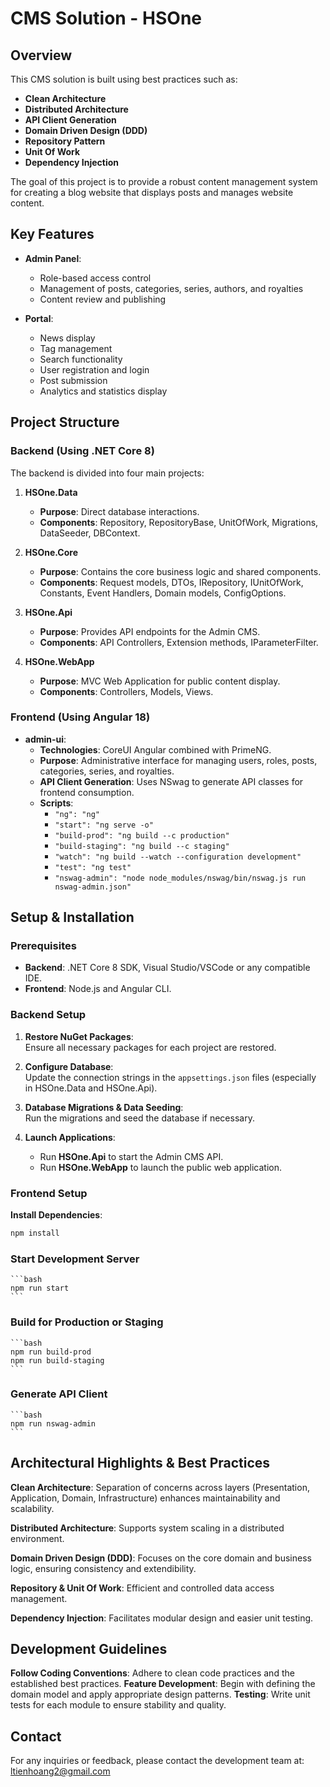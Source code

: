 # CMS Solution - HSOne

## Overview
This CMS solution is built using best practices such as:
- **Clean Architecture**
- **Distributed Architecture**
- **API Client Generation**
- **Domain Driven Design (DDD)**
- **Repository Pattern**
- **Unit Of Work**
- **Dependency Injection**

The goal of this project is to provide a robust content management system for creating a blog website that displays posts and manages website content.

## Key Features
- **Admin Panel**:  
  - Role-based access control  
  - Management of posts, categories, series, authors, and royalties  
  - Content review and publishing

- **Portal**:  
  - News display  
  - Tag management  
  - Search functionality  
  - User registration and login  
  - Post submission  
  - Analytics and statistics display

## Project Structure

### Backend (Using .NET Core 8)
The backend is divided into four main projects:

1. **HSOne.Data**  
   - **Purpose**: Direct database interactions.  
   - **Components**: Repository, RepositoryBase, UnitOfWork, Migrations, DataSeeder, DBContext.

2. **HSOne.Core**  
   - **Purpose**: Contains the core business logic and shared components.  
   - **Components**: Request models, DTOs, IRepository, IUnitOfWork, Constants, Event Handlers, Domain models, ConfigOptions.

3. **HSOne.Api**  
   - **Purpose**: Provides API endpoints for the Admin CMS.  
   - **Components**: API Controllers, Extension methods, IParameterFilter.

4. **HSOne.WebApp**  
   - **Purpose**: MVC Web Application for public content display.  
   - **Components**: Controllers, Models, Views.

### Frontend (Using Angular 18)
- **admin-ui**:  
  - **Technologies**: CoreUI Angular combined with PrimeNG.  
  - **Purpose**: Administrative interface for managing users, roles, posts, categories, series, and royalties.  
  - **API Client Generation**: Uses NSwag to generate API classes for frontend consumption.  
  - **Scripts**:
    - `"ng": "ng"`
    - `"start": "ng serve -o"`
    - `"build-prod": "ng build --c production"`
    - `"build-staging": "ng build --c staging"`
    - `"watch": "ng build --watch --configuration development"`
    - `"test": "ng test"`
    - `"nswag-admin": "node node_modules/nswag/bin/nswag.js run nswag-admin.json"`

## Setup & Installation

### Prerequisites
- **Backend**: .NET Core 8 SDK, Visual Studio/VSCode or any compatible IDE.
- **Frontend**: Node.js and Angular CLI.

### Backend Setup
1. **Restore NuGet Packages**:  
   Ensure all necessary packages for each project are restored.
   
2. **Configure Database**:  
   Update the connection strings in the `appsettings.json` files (especially in HSOne.Data and HSOne.Api).

3. **Database Migrations & Data Seeding**:  
   Run the migrations and seed the database if necessary.

4. **Launch Applications**:  
   - Run **HSOne.Api** to start the Admin CMS API.
   - Run **HSOne.WebApp** to launch the public web application.

### Frontend Setup
**Install Dependencies**:  
   ```bash
   npm install
   ```

### Start Development Server 
    ```bash
    npm run start
    ```

### Build for Production or Staging
    ```bash
	npm run build-prod
	npm run build-staging
    ```

### Generate API Client
	```bash
	npm run nswag-admin
    ```

## Architectural Highlights & Best Practices

**Clean Architecture**: 
Separation of concerns across layers (Presentation, Application, Domain, Infrastructure) enhances maintainability and scalability.

**Distributed Architecture**:
Supports system scaling in a distributed environment.

**Domain Driven Design (DDD)**:
Focuses on the core domain and business logic, ensuring consistency and extendibility.

**Repository & Unit Of Work**:
Efficient and controlled data access management.

**Dependency Injection**:
Facilitates modular design and easier unit testing.



## Development Guidelines

**Follow Coding Conventions**: Adhere to clean code practices and the established best practices.
**Feature Development**: Begin with defining the domain model and apply appropriate design patterns.
**Testing**: Write unit tests for each module to ensure stability and quality.


## Contact
For any inquiries or feedback, please contact the development team at: ltienhoang2@gmail.com
